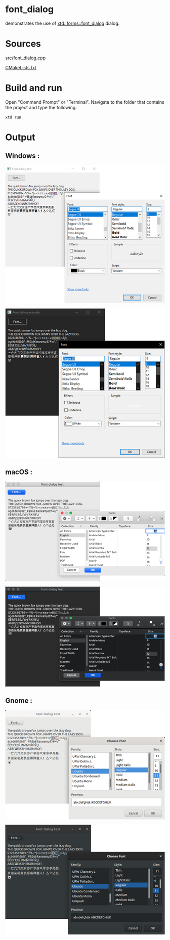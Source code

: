 # font_dialog

demonstrates the use of [xtd::forms::font_dialog](../../../src/xtd_forms/include/xtd/forms/font_dialog.hpp) dialog.

# Sources

[src/font_dialog.cpp](src/font_dialog.cpp)

[CMakeLists.txt](CMakeLists.txt)

# Build and run

Open "Command Prompt" or "Terminal". Navigate to the folder that contains the project and type the following:

```shell
xtd run
```

# Output

## Windows :

![Screenshot](../../../docs/pictures/examples/font_dialog_w.png)

![Screenshot](../../../docs/pictures/examples/font_dialog_wd.png)

## macOS :

![Screenshot](../../../docs/pictures/examples/font_dialog_m.png)

![Screenshot](../../../docs/pictures/examples/font_dialog_md.png)

## Gnome :

![Screenshot](../../../docs/pictures/examples/font_dialog_g.png)

![Screenshot](../../../docs/pictures/examples/font_dialog_gd.png)
